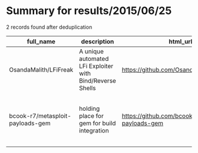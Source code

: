 
# Summary for results/2015/06/25
    
2 records found after deduplication

| full_name | description | html_url | matched_list | matched_count | pushed_at | size | stargazers_count | language | forks_count | vul_ids |
|----------------------------------|-----------------------------------------------------------|-----------------------------------------------------|-----------------------------------------------------------------------------|-----------------|---------------------------|--------|--------------------|------------|---------------|-----------|
| OsandaMalith/LFiFreak | A unique automated LFi Exploiter with Bind/Reverse Shells | https://github.com/OsandaMalith/LFiFreak | ['exploit'] | 1 | 2015-06-25 21:22:00+00:00 | 11983 | 204 | Python | 81 | [] |
| bcook-r7/metasploit-payloads-gem | holding place for gem for build integration | https://github.com/bcook-r7/metasploit-payloads-gem | ['metasploit module OR metasploit payload', 'metasploit module OR payload'] | 2 | 2015-06-25 00:35:15+00:00 | 150 | 0 | Ruby | 1 | [] |
